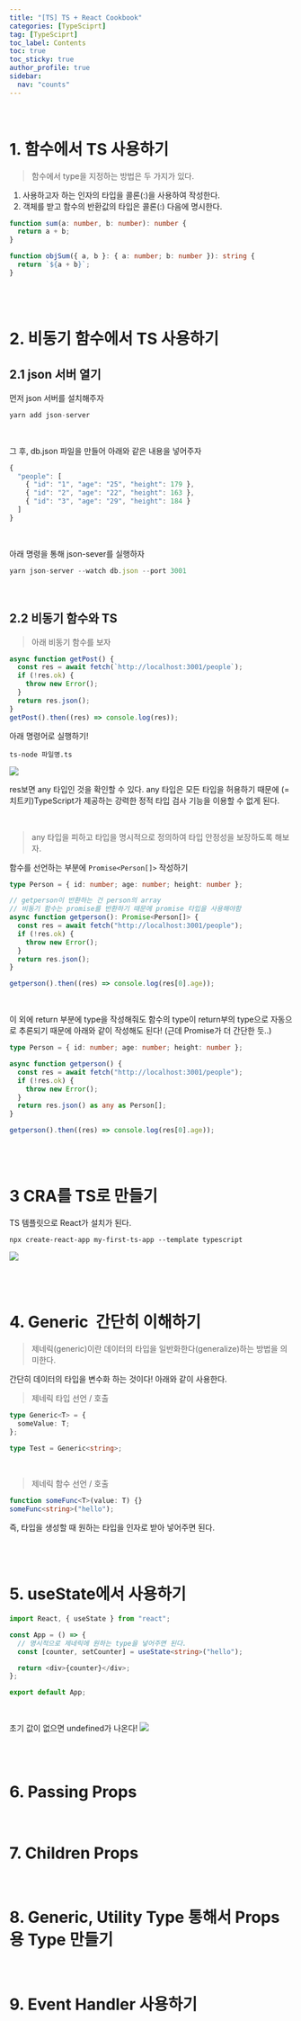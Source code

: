 ```yaml
---
title: "[TS] TS + React Cookbook"
categories: [TypeSciprt]
tag: [TypeSciprt]
toc_label: Contents
toc: true
toc_sticky: true
author_profile: true
sidebar:
  nav: "counts"
---
```


<br>

# 1. 함수에서 TS 사용하기

> 함수에서 type을 지정하는 방법은 두 가지가 있다.

1. 사용하고자 하는 인자의 타입을 콜론(:)을 사용하여 작성한다.
2. 객체를 받고 함수의 반환값의 타입은 콜론(:) 다음에 명시한다.

```ts
function sum(a: number, b: number): number {
  return a + b;
}

function objSum({ a, b }: { a: number; b: number }): string {
  return `${a + b}`;
}
```

<br><br>

# 2. 비동기 함수에서 TS 사용하기

## 2.1 json 서버 열기

먼저 json 서버를 설치해주자

```js
yarn add json-server
```

<br>

그 후, db.json 파일을 만들어 아래와 같은 내용을 넣어주자

```js
{
  "people": [
    { "id": "1", "age": "25", "height": 179 },
    { "id": "2", "age": "22", "height": 163 },
    { "id": "3", "age": "29", "height": 184 }
  ]
}
```

<br>

아래 명령을 통해 json-sever를 실행하자

```js
yarn json-server --watch db.json --port 3001
```

<br>

## 2.2 비동기 함수와 TS

> 아래 비동기 함수를 보자

```ts
async function getPost() {
  const res = await fetch(`http://localhost:3001/people`);
  if (!res.ok) {
    throw new Error();
  }
  return res.json();
}
getPost().then((res) => console.log(res));
```

아래 명령어로 실행하기!

```
ts-node 파일명.ts
```

![](/assets/images/2024/2024-03-07-17-59-10.png)

res보면 any 타입인 것을 확인할 수 있다. any 타입은 모든 타입을 허용하기 때문에 (=치트키)TypeScript가 제공하는 강력한 정적 타입 검사 기능을 이용할 수 없게 된다.

<br>

> any 타입을 피하고 타입을 명시적으로 정의하여 타입 안정성을 보장하도록 해보자.

함수를 선언하는 부분에 `Promise<Person[]>` 작성하기

```ts
type Person = { id: number; age: number; height: number };

// getperson이 반환하는 건 person의 array
// 비동기 함수는 promise를 반환하기 때문에 promise 타입을 사용해야함
async function getperson(): Promise<Person[]> {
  const res = await fetch("http://localhost:3001/people");
  if (!res.ok) {
    throw new Error();
  }
  return res.json();
}

getperson().then((res) => console.log(res[0].age));
```

<br>

이 외에 return 부분에 type을 작성해줘도 함수의 type이 return부의 type으로 자동으로 추론되기 때문에 아래와 같이 작성해도 된다! (근데 Promise가 더 간단한 듯..)

```ts
type Person = { id: number; age: number; height: number };

async function getperson() {
  const res = await fetch("http://localhost:3001/people");
  if (!res.ok) {
    throw new Error();
  }
  return res.json() as any as Person[];
}

getperson().then((res) => console.log(res[0].age));
```

<br><br>

# 3 CRA를 TS로 만들기

TS 템플릿으로 React가 설치가 된다.

```
npx create-react-app my-first-ts-app --template typescript
```

![](/assets/images/2024/2024-03-07-19-58-42.png)

<br><br>

# 4. Generic <T> 간단히 이해하기

> 제네릭(generic)이란 데이터의 타입을 일반화한다(generalize)하는 방법을 의미한다.

간단히 데이터의 타입을 변수화 하는 것이다! 아래와 같이 사용한다.

> 제네릭 타입 선언 / 호출

```ts
type Generic<T> = {
  someValue: T;
};

type Test = Generic<string>;
```

<br>

> 제네릭 함수 선언 / 호출

```ts
function someFunc<T>(value: T) {}
someFunc<string>("hello");
```

즉, 타입을 생성할 때 원하는 타입을 인자로 받아 넣어주면 된다.

<br><br>

# 5. useState에서 사용하기

```ts
import React, { useState } from "react";

const App = () => {
  // 명시적으로 제네릭에 원하는 type을 넣어주면 된다.
  const [counter, setCounter] = useState<string>("hello");

  return <div>{counter}</div>;
};

export default App;
```

<br>

초기 값이 없으면 undefined가 나온다!
![](/assets/images/2024/2024-03-07-21-24-48.png)

<br>

<br>

# 6. Passing Props

<br>

# 7. Children Props

<br>

# 8. Generic, Utility Type 통해서 Props용 Type 만들기

<br>

# 9. Event Handler 사용하기

<br>
